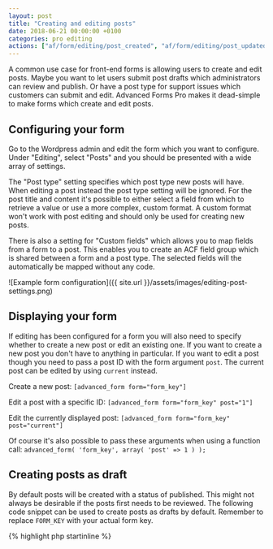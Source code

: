 ```yaml
---
layout: post
title: "Creating and editing posts"
date: 2018-06-21 00:00:00 +0100
categories: pro editing
actions: ["af/form/editing/post_created", "af/form/editing/post_updated"]
---
```


A common use case for front-end forms is allowing users to create and edit posts. Maybe you want to let users submit post drafts which administrators can review and publish. Or have a post type for support issues which customers can submit and edit. Advanced Forms Pro makes it dead-simple to make forms which create and edit posts.

## Configuring your form

Go to the Wordpress admin and edit the form which you want to configure. Under "Editing", select "Posts" and you should be presented with a wide array of settings.

The "Post type" setting specifies which post type new posts will have. When editing a post instead the post type setting will be ignored. For the post title and content it's possible to either select a field from which to retrieve a value or use a more complex, custom format. A custom format won't work with post editing and should only be used for creating new posts.

There is also a setting for "Custom fields" which allows you to map fields from a form to a post. This enables you to create an ACF field group which is shared between a form and a post type. The selected fields will the automatically be mapped without any code.

![Example form configuration]({{ site.url }}/assets/images/editing-post-settings.png)

## Displaying your form

If editing has been configured for a form you will also need to specify whether to create a new post or edit an existing one. If you want to create a new post you don't have to anything in particular. If you want to edit a post though you need to pass a post ID with the form argument `post`. The current post can be edited by using `current` instead.

Create a new post:
`[advanced_form form="form_key"]`

Edit a post with a specific ID:
`[advanced_form form="form_key" post="1"]`

Edit the currently displayed post:
`[advanced_form form="form_key" post="current"]`

Of course it's also possible to pass these arguments when using a function call:
`advanced_form( 'form_key', array( 'post' => 1 ) );`


## Creating posts as draft

By default posts will be created with a status of published. This might not always be desirable if the posts first needs to be reviewed. The following code snippet can be used to create posts as drafts by default. Remember to replace `FORM_KEY` with your actual form key.

{% highlight php startinline %}
<?php

function create_post_as_draft( $post_data ) {
    // Set post status to draft
    $post_data['post_status'] = 'draft';

    return $post_data;
}
add_filter( 'af/form/editing/post_data/key=FORM_KEY', 'create_post_as_draft', 10, 1 );

{% endhighlight %}

## Setting the post thumbnail

The post thumbnail (also called featured image) can be set from a field using the `af/form/editing/post_created` action. Make sure your image field is configured to return an attachment ID.

{% highlight php startinline %}
<?php

function form_created_post_thumbnail( $post_id ) {
  $image_id = af_get_field( 'IMAGE_FIELD_NAME' );
  set_post_thumbnail( $post_id, $image_id );
}
add_action( 'af/form/editing/post_created/key=FORM_KEY', 'form_created_post_thumbnail', 10, 1 );

{% endhighlight %}
